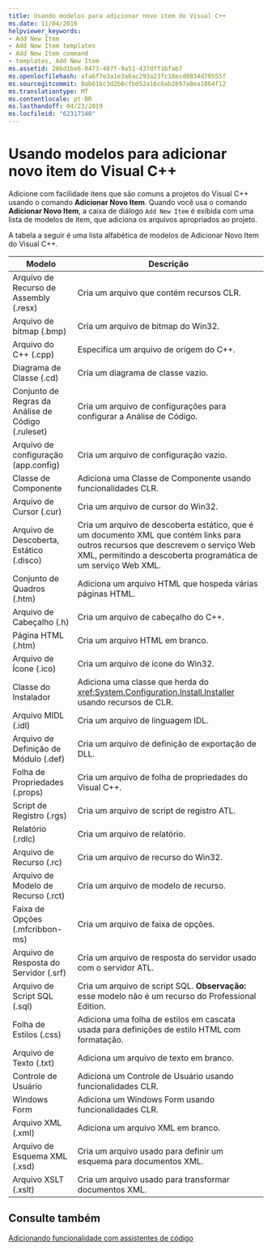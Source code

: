 ```yaml
---
title: Usando modelos para adicionar novo item do Visual C++
ms.date: 11/04/2016
helpviewer_keywords:
- Add New Item
- Add New Item templates
- Add New Item command
- templates, Add New Item
ms.assetid: 286d1be6-0473-407f-9a51-437dff1bfab7
ms.openlocfilehash: afa6f7e3a1e3a6ac293a23fc18ecd0834d70555f
ms.sourcegitcommit: 0ab61bc3d2b6cfbd52a16c6ab2b97a8ea1864f12
ms.translationtype: MT
ms.contentlocale: pt-BR
ms.lasthandoff: 04/23/2019
ms.locfileid: "62317140"
---
```

# <a name="using-visual-c-add-new-item-templates"></a>Usando modelos para adicionar novo item do Visual C++

Adicione com facilidade itens que são comuns a projetos do Visual C++ usando o comando **Adicionar Novo Item**. Quando você usa o comando **Adicionar Novo Item**, a caixa de diálogo `Add New Item` é exibida com uma lista de modelos de item, que adiciona os arquivos apropriados ao projeto.

A tabela a seguir é uma lista alfabética de modelos de Adicionar Novo Item do Visual C++.

|Modelo|Descrição|
|--------------|-----------------|
|Arquivo de Recurso de Assembly (.resx)|Cria um arquivo que contém recursos CLR.|
|Arquivo de bitmap (.bmp)|Cria um arquivo de bitmap do Win32.|
|Arquivo do C++ (.cpp)|Especifica um arquivo de origem do C++.|
|Diagrama de Classe (.cd)|Cria um diagrama de classe vazio.|
|Conjunto de Regras da Análise de Código (.ruleset)|Cria um arquivo de configurações para configurar a Análise de Código.|
|Arquivo de configuração (app.config)|Cria um arquivo de configuração vazio.|
|Classe de Componente|Adiciona uma Classe de Componente usando funcionalidades CLR.|
|Arquivo de Cursor (.cur)|Cria um arquivo de cursor do Win32.|
|Arquivo de Descoberta, Estático (.disco)|Cria um arquivo de descoberta estático, que é um documento XML que contém links para outros recursos que descrevem o serviço Web XML, permitindo a descoberta programática de um serviço Web XML.|
|Conjunto de Quadros (.htm)|Adiciona um arquivo HTML que hospeda várias páginas HTML.|
|Arquivo de Cabeçalho (.h)|Cria um arquivo de cabeçalho do C++.|
|Página HTML (.htm)|Cria um arquivo HTML em branco.|
|Arquivo de Ícone (.ico)|Cria um arquivo de ícone do Win32.|
|Classe do Instalador|Adiciona uma classe que herda do <xref:System.Configuration.Install.Installer> usando recursos de CLR.|
|Arquivo MIDL (.idl)|Cria um arquivo de linguagem IDL.|
|Arquivo de Definição de Módulo (.def)|Cria um arquivo de definição de exportação de DLL.|
|Folha de Propriedades (.props)|Cria um arquivo de folha de propriedades do Visual C++.|
|Script de Registro (.rgs)|Cria um arquivo de script de registro ATL.|
|Relatório (.rdlc)|Cria um arquivo de relatório.|
|Arquivo de Recurso (.rc)|Cria um arquivo de recurso do Win32.|
|Arquivo de Modelo de Recurso (.rct)|Cria um arquivo de modelo de recurso.|
|Faixa de Opções (.mfcribbon-ms)|Cria um arquivo de faixa de opções.|
|Arquivo de Resposta do Servidor (.srf)|Cria um arquivo de resposta do servidor usado com o servidor ATL.|
|Arquivo de Script SQL (.sql)|Cria um arquivo de script SQL. **Observação:**  esse modelo não é um recurso do Professional Edition.|
|Folha de Estilos (.css)|Adiciona uma folha de estilos em cascata usada para definições de estilo HTML com formatação.|
|Arquivo de Texto (.txt)|Adiciona um arquivo de texto em branco.|
|Controle de Usuário|Adiciona um Controle de Usuário usando funcionalidades CLR.|
|Windows Form|Adiciona um Windows Form usando funcionalidades CLR.|
|Arquivo XML (.xml)|Adiciona um arquivo XML em branco.|
|Arquivo de Esquema XML (.xsd)|Cria um arquivo usado para definir um esquema para documentos XML.|
|Arquivo XSLT (.xslt)|Cria um arquivo usado para transformar documentos XML.|

## <a name="see-also"></a>Consulte também

[Adicionando funcionalidade com assistentes de código](../../ide/adding-functionality-with-code-wizards-cpp.md)
